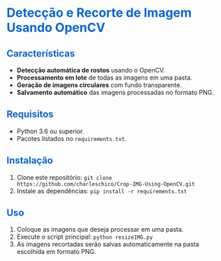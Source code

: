 <h1 align="left" style="color: #0366d6;">Detecção e Recorte de Imagem Usando OpenCV</h1>

<div style="margin-top: 20px;">
    <h2 align="left" style="color: #0366d6;">Características</h2>
    <ul>
        <li><strong>Detecção automática de rostos</strong> usando o OpenCV.</li>
        <li><strong>Processamento em lote</strong> de todas as imagens em uma pasta.</li>
        <li><strong>Geração de imagens circulares</strong> com fundo transparente.</li>
        <li><strong>Salvamento automático</strong> das imagens processadas no formato PNG.</li>
    </ul>
</div>

<div style="margin-top: 20px;">
    <h2 align="left" style="color: #0366d6;">Requisitos</h2>
    <ul>
        <li>Python 3.6 ou superior.</li>
        <li>Pacotes listados no <code>requirements.txt</code>.</li>
    </ul>
</div>

<div style="margin-top: 20px;">
    <h2 align="left" style="color: #0366d6;">Instalação</h2>
    <ol>
        <li>Clone este repositório: <code>git clone https://github.com/charleschico/Crop-IMG-Using-OpenCV.git</code></li>
        <li>Instale as dependências: <code>pip install -r requirements.txt</code></li>
    </ol>
</div>

<div style="margin-top: 20px;">
    <h2 align="left" style="color: #0366d6;">Uso</h2>
    <ol>
        <li>Coloque as imagens que deseja processar em uma pasta.</li>
        <li>Execute o script principal: <code>python resizeIMG.py</code></li>
        <li>As imagens recortadas serão salvas automaticamente na pasta escolhida em formato PNG.</li>
    </ol>
</div>
